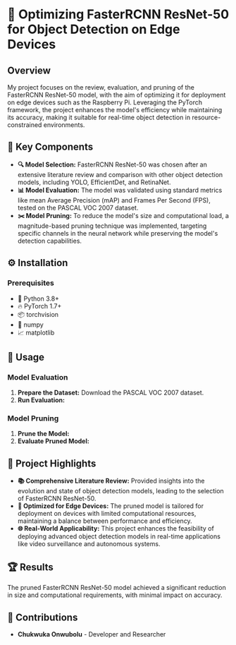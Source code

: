 # 🚀 Optimizing FasterRCNN ResNet-50 for Object Detection on Edge Devices

## Overview
My project focuses on the review, evaluation, and pruning of the FasterRCNN ResNet-50 model, with the aim of optimizing it for deployment on edge devices such as the Raspberry Pi. Leveraging the PyTorch framework, the project enhances the model's efficiency while maintaining its accuracy, making it suitable for real-time object detection in resource-constrained environments.

## 🔑 Key Components
- **🔍 Model Selection:** FasterRCNN ResNet-50 was chosen after an extensive literature review and comparison with other object detection models, including YOLO, EfficientDet, and RetinaNet.
- **📊 Model Evaluation:** The model was validated using standard metrics like mean Average Precision (mAP) and Frames Per Second (FPS), tested on the PASCAL VOC 2007 dataset.
- **✂️ Model Pruning:** To reduce the model's size and computational load, a magnitude-based pruning technique was implemented, targeting specific channels in the neural network while preserving the model's detection capabilities.

## ⚙️ Installation
### Prerequisites
- 🐍 Python 3.8+
- 🔥 PyTorch 1.7+
- 📦 torchvision
- 🔢 numpy
- 📈 matplotlib

## 🚀 Usage
### Model Evaluation
1. **Prepare the Dataset:** Download the PASCAL VOC 2007 dataset.
2. **Run Evaluation:**

### Model Pruning
1. **Prune the Model:**
2. **Evaluate Pruned Model:**

## 🌟 Project Highlights
- **📚 Comprehensive Literature Review:** Provided insights into the evolution and state of object detection models, leading to the selection of FasterRCNN ResNet-50.
- **🔧 Optimized for Edge Devices:** The pruned model is tailored for deployment on devices with limited computational resources, maintaining a balance between performance and efficiency.
- **🌐 Real-World Applicability:** This project enhances the feasibility of deploying advanced object detection models in real-time applications like video surveillance and autonomous systems.

## 🏆 Results
The pruned FasterRCNN ResNet-50 model achieved a significant reduction in size and computational requirements, with minimal impact on accuracy. 

## 👥 Contributions
- **Chukwuka Onwubolu** - Developer and Researcher
